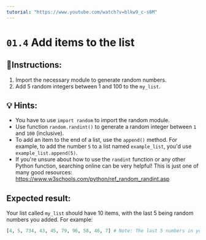```yaml
---
tutorial: "https://www.youtube.com/watch?v=blkw9_c-s8M"
---
```


# `01.4` Add items to the list

## 📝Instructions:
1. Import the necessary module to generate random numbers. 
2. Add 5 random integers between 1 and 100 to the `my_list`.  

## 💡 Hints: 
- You have to use `import random` to import the random module.
- Use function `random.randint()` to generate a random integer between `1` and `100` (inclusive).
- To add an item to the end of a list, use the `append()` method. For example, to add the number `5` to a list named `example_list`, you'd use `example_list.append(5)`. 
- If you're unsure about how to use the `randint` function or any other Python function, searching online can be very helpful! This is just one of many good resources:
https://www.w3schools.com/python/ref_random_randint.asp

## Expected result:

Your list called `my_list` should have 10 items, with the last 5 being random numbers you added. For example:

```py
[4, 5, 734, 43, 45, 79, 96, 58, 46, 7] # Note: The last 5 numbers in your result might be different since they are randomly generated!
```

